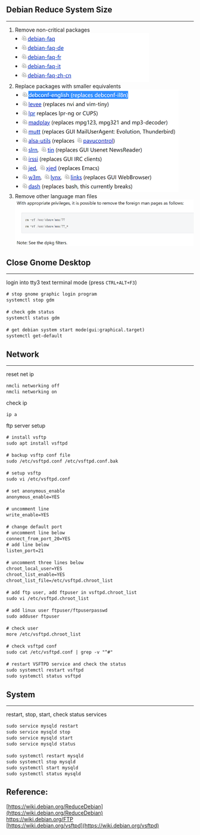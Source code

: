 ## Debian Reduce System Size
***
1. Remove non-critical packages  
![remove packages](../../images/system/debian/remove_packages.png "remove packages")  
2. Replace packages with smaller equivalents  
![replace packages](../../images/system/debian/replace_packages.png "replace packages")  
3. Remove other language man files  
![replace language man files](../../images/system/debian/remove_language_man_files.png "remove language man files")  

## Close Gnome Desktop
***  
login into tty3 text terminal mode (press `CTRL+ALT+F3`)  

```shell
# stop gnome graphic login program  
systemctl stop gdm

# check gdm status
systemctl status gdm

# get debian system start mode(gui:graphical.target)
systemctl get-default
```

## Network  
***
reset net ip
```shell
nmcli networking off
nmcli networking on
```
check ip
```shell
ip a
```

ftp server setup
```shell
# install vsftp
sudo apt install vsftpd

# backup vsftp conf file
sudo /etc/vsftpd.conf /etc/vsftpd.conf.bak

# setup vsftp
sudo vi /etc/vsftpd.conf

# set anonymous_enable
anonymous_enable=YES

# uncomment line
write_enable=YES 

# change default port
# uncomment line below
connect_from_port_20=YES
# add line below
listen_port=21

# uncomment three lines below
chroot_local_user=YES
chroot_list_enable=YES
chroot_list_file=/etc/vsftpd.chroot_list 

# add ftp user, add ftpuser in vsftpd.chroot_list 
sudo vi /etc/vsftpd.chroot_list

# add linux user ftpuser/ftpuserpasswd 
sudo adduser ftpuser 

# check user
more /etc/vsftpd.chroot_list

# check vsftpd conf
sudo cat /etc/vsftpd.conf | grep -v "^#"

# restart VSFTPD service and check the status
sudo systemctl restart vsftpd
sudo systemctl status vsftpd
```

## System
***
restart, stop, start, check status services
```shell
sudo service mysqld restart
sudo service mysqld stop
sudo service mysqld start
sudo service mysqld status

sudo systemctl restart mysqld
sudo systemctl stop mysqld
sudo systemctl start mysqld
sudo systemctl status mysqld
```  


## Reference:  
[https://wiki.debian.org/ReduceDebian](https://wiki.debian.org/ReduceDebian)  
[https://wiki.debian.org/FTP ](https://wiki.debian.org/FTP)  
[https://wiki.debian.org/vsftpd](https://wiki.debian.org/vsftpd)  
